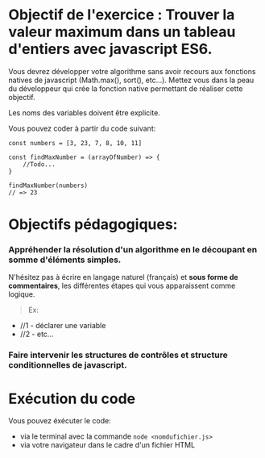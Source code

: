 # Objectif de l'exercice : Trouver la valeur maximum dans un tableau d'entiers avec javascript ES6.

Vous devrez développer votre algorithme sans avoir recours aux fonctions natives de javascript (Math.max(), sort(), etc...).
Mettez vous dans la peau du développeur qui crée la fonction native permettant de réaliser cette objectif.

Les noms des variables doivent être explicite.

Vous pouvez coder à partir du code suivant:

```
const numbers = [3, 23, 7, 8, 10, 11]

const findMaxNumber = (arrayOfNumber) => {
    //Todo...
}

findMaxNumber(numbers)
// => 23
```


# Objectifs pédagogiques: 
### Appréhender la résolution d'un algorithme en le découpant en somme d'éléments simples.

N'hésitez pas à écrire en langage naturel (français) et **sous forme de commentaires**, les différentes étapes qui vous apparaissent comme logique.

> Ex: 
- //1 - déclarer une variable
- //2 - etc...

### Faire intervenir les structures de contrôles et structure conditionnelles de javascript.



# Exécution du code

Vous pouvez éxécuter le code:
- via le terminal avec la commande `node <nomdufichier.js>`
- via votre navigateur dans le cadre d'un fichier HTML


